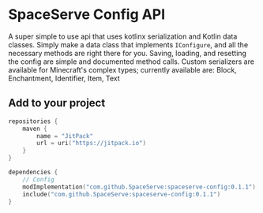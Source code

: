 # SpaceServe Config API

A super simple to use api that uses kotlinx serialization and Kotlin data classes. Simply make a data class that
implements `IConfigure`, and all the necessary methods are right there for you. Saving, loading, and resetting the 
config are simple and documented method calls. Custom serializers are available for Minecraft's complex types; currently
available are: Block, Enchantment, Identifier, Item, Text

## Add to your project
```kotlin
repositories {
    maven {
        name = "JitPack"
        url = uri("https://jitpack.io")
    }
}

dependencies {
    // Config
    modImplementation("com.github.SpaceServe:spaceserve-config:0.1.1")
    include("com.github.SpaceServe:spaceserve-config:0.1.1")
}
```
